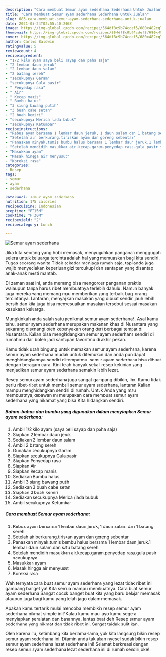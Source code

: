 ```yaml
---
description: "Cara membuat Semur ayam sederhana Sederhana Untuk Jualan"
title: "Cara membuat Semur ayam sederhana Sederhana Untuk Jualan"
slug: 683-cara-membuat-semur-ayam-sederhana-sederhana-untuk-jualan
date: 2021-05-24T02:55:40.206Z
image: https://img-global.cpcdn.com/recipes/564df8c9b74cdef5/680x482cq70/semur-ayam-sederhana-foto-resep-utama.jpg
thumbnail: https://img-global.cpcdn.com/recipes/564df8c9b74cdef5/680x482cq70/semur-ayam-sederhana-foto-resep-utama.jpg
cover: https://img-global.cpcdn.com/recipes/564df8c9b74cdef5/680x482cq70/semur-ayam-sederhana-foto-resep-utama.jpg
author: Carlos Baldwin
ratingvalue: 5
reviewcount: 4
recipeingredient:
- "1/2 kilo ayam saya beli sayap dan paha saja"
- "2 lembar daun jeruk"
- "2 lembar daun salam"
- "2 batang sereh"
- "secukupnya Garam"
- "secukupnya Gula pasir"
- " Penyedap rasa"
- " Air"
- " Kecap manis"
- " Bumbu halus"
- "3 siung bawang putih"
- "3 buah cabe setan"
- "2 buah kemiri"
- "secukupnya Merica lada bubuk"
- "secukupnya Ketumbar"
recipeinstructions:
- "Rebus ayam bersama 1 lembar daun jeruk, 1 daun salam dan 1 batang sereh"
- "Setelah air berkurang.tiriskan ayam dan goreng sebentar"
- "Panaskan minyak.tumis bumbu halus bersama 1 lembar daun jeruk.1 lembar daun salam.dan satu batang sereh"
- "Setelah mendidih masukkan air.kecap.garam.penyedap rasa.gula pasir secukupnya"
- "Masukkan ayam"
- "Masak hingga air menyusut"
- "Koreksi rasa"
categories:
- Resep
tags:
- semur
- ayam
- sederhana

katakunci: semur ayam sederhana 
nutrition: 175 calories
recipecuisine: Indonesian
preptime: "PT15M"
cooktime: "PT30M"
recipeyield: "2"
recipecategory: Lunch

---
```



![Semur ayam sederhana](https://img-global.cpcdn.com/recipes/564df8c9b74cdef5/680x482cq70/semur-ayam-sederhana-foto-resep-utama.jpg)

Jika kita seorang yang hobi memasak, menyuguhkan panganan menggugah selera untuk keluarga tercinta adalah hal yang memuaskan bagi kita sendiri. Tugas seorang  wanita Tidak sekadar menjaga rumah saja, tapi anda juga wajib menyediakan keperluan gizi tercukupi dan santapan yang disantap anak-anak mesti mantab.

Di zaman  saat ini, anda memang bisa mengorder panganan praktis walaupun tanpa harus ribet membuatnya terlebih dahulu. Namun banyak juga mereka yang memang mau memberikan yang terbaik bagi orang tercintanya. Lantaran, menyajikan masakan yang dibuat sendiri jauh lebih bersih dan kita juga bisa menyesuaikan masakan tersebut sesuai masakan kesukaan keluarga. 



Mungkinkah anda salah satu penikmat semur ayam sederhana?. Asal kamu tahu, semur ayam sederhana merupakan makanan khas di Nusantara yang sekarang disenangi oleh kebanyakan orang dari berbagai tempat di Nusantara. Kalian bisa menghidangkan semur ayam sederhana sendiri di rumahmu dan boleh jadi santapan favoritmu di akhir pekan.

Kamu tidak usah bingung untuk memakan semur ayam sederhana, karena semur ayam sederhana mudah untuk ditemukan dan anda pun dapat menghidangkannya sendiri di tempatmu. semur ayam sederhana bisa dibuat dengan beragam cara. Kini telah banyak sekali resep kekinian yang menjadikan semur ayam sederhana semakin lebih lezat.

Resep semur ayam sederhana juga sangat gampang dibikin, lho. Kamu tidak perlu ribet-ribet untuk membeli semur ayam sederhana, lantaran Kalian mampu menghidangkan sendiri di rumah. Untuk Anda yang mau membuatnya, dibawah ini merupakan cara membuat semur ayam sederhana yang nikamat yang bisa Kita hidangkan sendiri.

<!--inarticleads1-->

##### Bahan-bahan dan bumbu yang digunakan dalam menyiapkan Semur ayam sederhana:

1. Ambil 1/2 kilo ayam (saya beli sayap dan paha saja)
1. Siapkan 2 lembar daun jeruk
1. Sediakan 2 lembar daun salam
1. Ambil 2 batang sereh
1. Gunakan secukupnya Garam
1. Siapkan secukupnya Gula pasir
1. Siapkan  Penyedap rasa
1. Siapkan  Air
1. Siapkan  Kecap manis
1. Sediakan  Bumbu halus
1. Ambil 3 siung bawang putih
1. Sediakan 3 buah cabe setan
1. Siapkan 2 buah kemiri
1. Sediakan secukupnya Merica /lada bubuk
1. Ambil secukupnya Ketumbar




<!--inarticleads2-->

##### Cara membuat Semur ayam sederhana:

1. Rebus ayam bersama 1 lembar daun jeruk, 1 daun salam dan 1 batang sereh
1. Setelah air berkurang.tiriskan ayam dan goreng sebentar
1. Panaskan minyak.tumis bumbu halus bersama 1 lembar daun jeruk.1 lembar daun salam.dan satu batang sereh
1. Setelah mendidih masukkan air.kecap.garam.penyedap rasa.gula pasir secukupnya
1. Masukkan ayam
1. Masak hingga air menyusut
1. Koreksi rasa




Wah ternyata cara buat semur ayam sederhana yang lezat tidak ribet ini gampang banget ya! Kita semua mampu membuatnya. Cara buat semur ayam sederhana Sangat cocok banget buat kita yang baru belajar memasak ataupun juga bagi kamu yang telah jago dalam memasak.

Apakah kamu tertarik mulai mencoba membikin resep semur ayam sederhana nikmat simple ini? Kalau kamu mau, ayo kamu segera menyiapkan peralatan dan bahannya, lantas buat deh Resep semur ayam sederhana yang nikmat dan tidak ribet ini. Sangat taidak sulit kan. 

Oleh karena itu, ketimbang kita berlama-lama, yuk kita langsung bikin resep semur ayam sederhana ini. Dijamin anda tak akan nyesel sudah bikin resep semur ayam sederhana lezat sederhana ini! Selamat berkreasi dengan resep semur ayam sederhana lezat sederhana ini di rumah sendiri,oke!.

